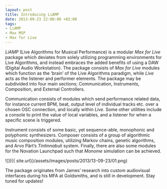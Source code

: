 ```yaml
---
layout: post
title: Introducing LiAMP
date: 2013-09-23 22:00:00 +02:00
tags:
- LiAMP
- Max MSP
- Max for Live
---
```

*LiAMP* (Live Algorithms for Musical Performance) is a modular *Max for Live* package which deviates from solely utilizing programming environments for Live Algorithms, and instead embraces the added benefits of using a DAW (Digital Audio Workstation). The package consists of *Max for Live* modules which function as the ‘brain’ of the Live Algorithms paradigm, while *Live* acts as the listener and performer elements. The package may be subdivided into four main sections; Communication, Instruments, Composition, and External Controllers.

Communication consists of modules which send performance related data, for instance current BPM, beat, output level of individual tracks etc. over a chosen OSC connection, and locally within *Live*. Some other utilities include a console to print the value of local variables, and a listener for when a specific scene is triggered.

Instrument consists of some basic, yet sequence-able, monophonic and polyphonic synthesizers. Composer consists of a group of algorithmic music composition modules, utilizing Markov chains, genetic algorithms, and Arvo Pärt’s *Tintinnabuli* system. Finally, there are also some modules for the Novation Launchpad such that *Monome* simulation can be achieved.

![]({{ site.url}}/assets/images/posts/2013/13-09-23/01.png)

The package originates from James’ research into custom audiovisual interfaces during his MFA at Goldsmiths, and is still in development. Stay tuned for updates!